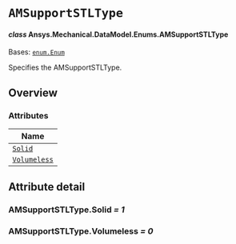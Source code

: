 # `AMSupportSTLType`

<a id="ansys.mechanical.stubs.v242.Ansys.Mechanical.DataModel.Enums.AMSupportSTLType"></a>

#### *class* Ansys.Mechanical.DataModel.Enums.AMSupportSTLType

Bases: [`enum.Enum`](https://docs.python.org/3/library/enum.html#enum.Enum)

Specifies the AMSupportSTLType.

<!-- !! processed by numpydoc !! -->

<a id="overview"></a>

## Overview

### Attributes

| Name |
| ---------------------------------------------- |
| [`Solid`](#AMSupportSTLType.Solid) |
| [`Volumeless`](#AMSupportSTLType.Volumeless) |

<a id="attribute-detail"></a>

## Attribute detail

<a id="AMSupportSTLType.Solid"></a>

### AMSupportSTLType.Solid *= 1*

<a id="AMSupportSTLType.Volumeless"></a>

### AMSupportSTLType.Volumeless *= 0*


